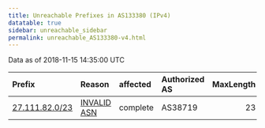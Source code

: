 ```yaml
---
title: Unreachable Prefixes in AS133380 (IPv4)
datatable: true
sidebar: unreachable_sidebar
permalink: unreachable_AS133380-v4.html
---
```


Data as of 2018-11-15 14:35:00 UTC


<div class="datatable-begin"></div>

| Prefix                                                 | Reason                                                                                                 | affected   | Authorized AS   |   MaxLength | Anchor                                       |   unreachable /24s |
|:-------------------------------------------------------|:-------------------------------------------------------------------------------------------------------|:-----------|:----------------|------------:|:---------------------------------------------|-------------------:|
| [27.111.82.0/23](https://stat.ripe.net/27.111.82.0/23) | [INVALID ASN](https://rpki-validator.ripe.net/announcement-preview?asn=AS133380&prefix=27.111.82.0/23) | complete   | AS38719         |          23 | [APNIC](unreachable_APNIC_RPKI_Root-v4.html) |                  2 |

<div class="datatable-end"></div>